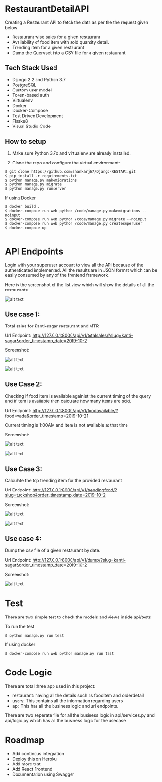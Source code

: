 # RestaurantDetailAPI

Creating a Restaurant API to fetch the data as per the the request given below:

- Restaurant wise sales for a given restaurant
- Availability of food item with sold quantity detail.
- Trending item for a given restaurant
- Dump the Queryset into a CSV file for a given restaurant.


## Tech Stack Used

- Django 2.2 and Python 3.7
- PostgreSQL
- Custom user model
- Token-based auth
- Virtualenv
- Docker
- Docker-Compose
- Test Driven Development
- Flaske8
- Visual Studio Code


## How to setup

1.  Make sure Python 3.7x and virtualenv are already installed.

2.  Clone the repo and configure the virtual environment:

```
$ git clone https://github.com/shankarj67/Django-RESTAPI.git
$ pip install -r requirements.txt
$ python manage.py makemigrations 
$ python manage.py migrate
$ python manage.py runserver

```

If using Docker
```
$ docker build .
$ docker-compose run web python /code/manage.py makemigrations --noinput
$ docker-compose run web python /code/manage.py migrate --noinput
$ docker-compose run web python /code/manage.py createsuperuser
$ docker-compose up 


```

# API Endpoints

Login with your superuser account to view all the API because of the authenticated implemented.
All the results are in JSON format which can be easily consumed by any of the frontend framework.

Here is the screenshot of the list view which will show the details of all the restaurants.

![alt text](screenshots/detail.png)



## Use case 1:

Total sales for Kanti-sagar restaurant and MTR

Url Endpoint: http://127.0.0.1:8000/api/v1/totalsales/?slug=kanti-sagar&order_timestamp_date=2019-10-2

Screenshot:

![alt text](screenshots/sales_kanti.png)


![alt text](screenshots/sales_mtr.png)

## Use Case 2:

Checking if food item is available againist the current timing of the query and if item is available then calculate how many items are sold.

Url Endpoint: http://127.0.0.1:8000/api/v1/foodavailable/?food=vada&order_timestamp=2019-10-21

Current timing is 1:00AM and item is not available at that time

Screenshot:

![alt text](screenshots/vada.png)

![alt text](screenshots/pongal.png)

## Use Case 3:

Calculate the top trending item for the provided restaurant

Url Endpoint: http://127.0.0.1:8000/api/v1/trendingfood/?slug=tuckshop&order_timestamp_date=2019-10-2

Screenshot:

![alt text](screenshots/trending_truckshop.png)

![alt text](screenshots/trending_kantisagar.png)

## Use case 4:

Dump the csv file of a given restaurant by date.

Url Endpoint: http://127.0.0.1:8000/api/v1/dump/?slug=kanti-sagar&order_timestamp_date=2019-10-2

Screenshot:

![alt text](screenshots/pdf.png)


# Test

There are two simple test to check the models and views inside api/tests

To run the test

```
$ python manage.py run test
```

If using docker

```
$ docker-compose run web python manage.py run test
```

# Code Logic

There are total three app used in this project: 
- restaurant: having all the details such as fooditem and orderdetail.
- users: This contains all the information regarding users
- api: This has all the business logic and url endpoints.

There are two seperate file for all the business logic in api/services.py and api/logic.py which has all the business logic for the usecase.

# Roadmap

- Add continous integration 
- Deploy this on Heroku
- Add more test
- Add React Frontend
- Documentation using Swagger


